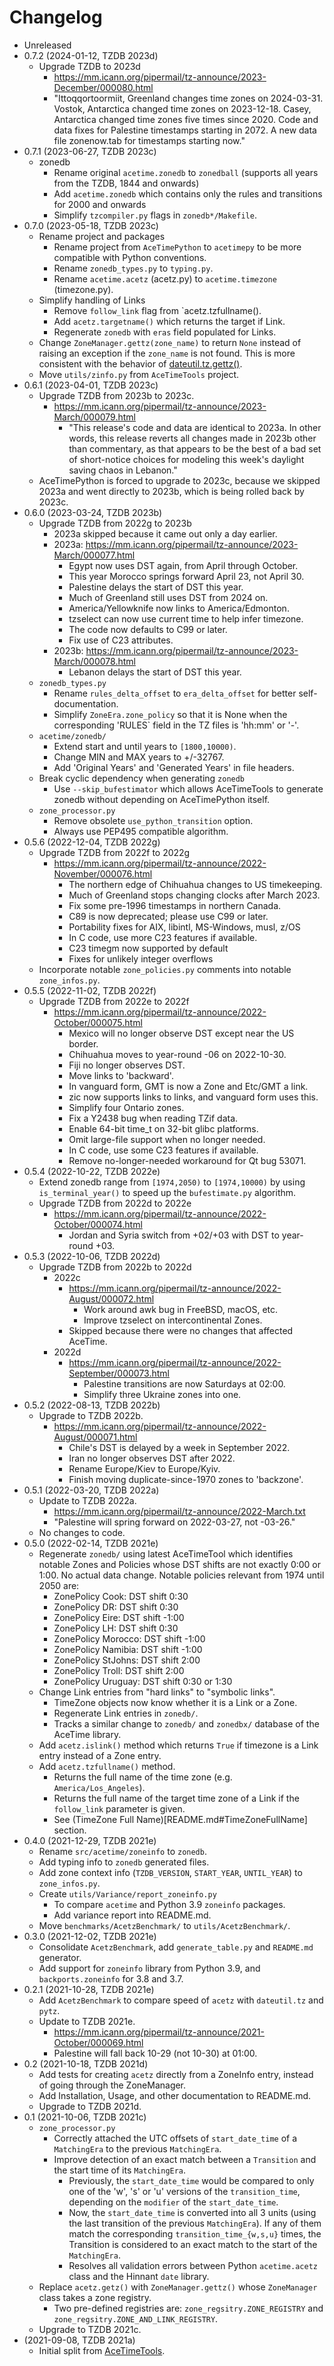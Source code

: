 # Changelog

* Unreleased
* 0.7.2 (2024-01-12, TZDB 2023d)
    * Upgrade TZDB to 2023d
        * https://mm.icann.org/pipermail/tz-announce/2023-December/000080.html
        * "Ittoqqortoormiit, Greenland changes time zones on 2024-03-31. Vostok,
          Antarctica changed time zones on 2023-12-18. Casey, Antarctica changed
          time zones five times since 2020. Code and data fixes for Palestine
          timestamps starting in 2072. A new data file zonenow.tab for
          timestamps starting now."
* 0.7.1 (2023-06-27, TZDB 2023c)
    * zonedb
        * Rename original `acetime.zonedb` to `zonedball` (supports all years
          from the TZDB, 1844 and onwards)
        * Add `acetime.zonedb` which contains only the rules and transitions for
          2000 and onwards
        * Simplify `tzcompiler.py` flags in `zonedb*/Makefile`.
* 0.7.0 (2023-05-18, TZDB 2023c)
    * Rename project and packages
        * Rename project from `AceTimePython` to `acetimepy` to be more
          compatible with Python conventions.
        * Rename `zonedb_types.py` to `typing.py`.
        * Rename `acetime.acetz` (acetz.py) to `acetime.timezone` (timezone.py).
    * Simplify handling of Links
        * Remove `follow_link` flag from `acetz.tzfullname().
        * Add `acetz.targetname()` which returns the target if Link.
        * Regenerate `zonedb` with `eras` field populated for Links.
    * Change `ZoneManager.gettz(zone_name)` to return `None` instead of raising
      an exception if the `zone_name` is not found. This is more consistent with
      the behavior of
      [dateutil.tz.gettz()](https://dateutil.readthedocs.io/en/stable/tz.html).
    * Move `utils/zinfo.py` from `AceTimeTools` project.
* 0.6.1 (2023-04-01, TZDB 2023c)
    * Upgrade TZDB from 2023b to 2023c.
        * https://mm.icann.org/pipermail/tz-announce/2023-March/000079.html
            * "This release's code and data are identical to 2023a.  In other
              words, this release reverts all changes made in 2023b other than
              commentary, as that appears to be the best of a bad set of
              short-notice choices for modeling this week's daylight saving
              chaos in Lebanon."
    * AceTimePython is forced to upgrade to 2023c, because we skipped 2023a and
      went directly to 2023b, which is being rolled back by 2023c.
* 0.6.0 (2023-03-24, TZDB 2023b)
    * Upgrade TZDB from 2022g to 2023b
        * 2023a skipped because it came out only a day earlier.
        * 2023a: https://mm.icann.org/pipermail/tz-announce/2023-March/000077.html
            * Egypt now uses DST again, from April through October.
            * This year Morocco springs forward April 23, not April 30.
            * Palestine delays the start of DST this year.
            * Much of Greenland still uses DST from 2024 on.
            * America/Yellowknife now links to America/Edmonton.
            * tzselect can now use current time to help infer timezone.
            * The code now defaults to C99 or later.
            * Fix use of C23 attributes.
        * 2023b: https://mm.icann.org/pipermail/tz-announce/2023-March/000078.html
            * Lebanon delays the start of DST this year.
    * `zonedb_types.py`
        * Rename `rules_delta_offset` to `era_delta_offset` for better
         self-documentation.
        * Simplify `ZoneEra.zone_policy` so that it is None when the
          corresponding 'RULES` field in the TZ files is 'hh:mm' or '-'.
    * `acetime/zonedb/`
        * Extend start and until years to `[1800,10000)`.
        * Change MIN and MAX years to +/-32767.
        * Add 'Original Years' and 'Generated Years' in file headers.
    * Break cyclic dependency when generating `zonedb`
        * Use `--skip_bufestimator` which allows AceTimeTools to generate
          zonedb without depending on AceTimePython itself.
    * `zone_processor.py`
        * Remove obsolete `use_python_transition` option.
        * Always use PEP495 compatible algorithm.
* 0.5.6 (2022-12-04, TZDB 2022g)
    * Upgrade TZDB from 2022f to 2022g
        * https://mm.icann.org/pipermail/tz-announce/2022-November/000076.html
            * The northern edge of Chihuahua changes to US timekeeping.
            * Much of Greenland stops changing clocks after March 2023.
            * Fix some pre-1996 timestamps in northern Canada.
            * C89 is now deprecated; please use C99 or later.
            * Portability fixes for AIX, libintl, MS-Windows, musl, z/OS
            * In C code, use more C23 features if available.
            * C23 timegm now supported by default
            * Fixes for unlikely integer overflows
    * Incorporate notable `zone_policies.py` comments into notable
      `zone_infos.py`.
* 0.5.5 (2022-11-02, TZDB 2022f)
    * Upgrade TZDB from 2022e to 2022f
        * https://mm.icann.org/pipermail/tz-announce/2022-October/000075.html
			* Mexico will no longer observe DST except near the US border.
			* Chihuahua moves to year-round -06 on 2022-10-30.
			* Fiji no longer observes DST.
			* Move links to 'backward'.
			* In vanguard form, GMT is now a Zone and Etc/GMT a link.
			* zic now supports links to links, and vanguard form uses this.
			* Simplify four Ontario zones.
			* Fix a Y2438 bug when reading TZif data.
			* Enable 64-bit time_t on 32-bit glibc platforms.
			* Omit large-file support when no longer needed.
			* In C code, use some C23 features if available.
			* Remove no-longer-needed workaround for Qt bug 53071.
* 0.5.4 (2022-10-22, TZDB 2022e)
    * Extend zonedb range from `[1974,2050)` to `[1974,10000)` by using
      `is_terminal_year()` to speed up the `bufestimate.py` algorithm.
    * Upgrade TZDB from 2022d to 2022e
        * https://mm.icann.org/pipermail/tz-announce/2022-October/000074.html
            * Jordan and Syria switch from +02/+03 with DST to year-round +03.
* 0.5.3 (2022-10-06, TZDB 2022d)
    * Upgrade TZDB from 2022b to 2022d
        * 2022c
            * https://mm.icann.org/pipermail/tz-announce/2022-August/000072.html
                * Work around awk bug in FreeBSD, macOS, etc.
                * Improve tzselect on intercontinental Zones.
            * Skipped because there were no changes that affected AceTime.
        * 2022d
            * https://mm.icann.org/pipermail/tz-announce/2022-September/000073.html
                * Palestine transitions are now Saturdays at 02:00.
                * Simplify three Ukraine zones into one.
* 0.5.2 (2022-08-13, TZDB 2022b)
    * Upgrade to TZDB 2022b.
        * https://mm.icann.org/pipermail/tz-announce/2022-August/000071.html
            * Chile's DST is delayed by a week in September 2022.
            * Iran no longer observes DST after 2022.
            * Rename Europe/Kiev to Europe/Kyiv.
            * Finish moving duplicate-since-1970 zones to 'backzone'.
* 0.5.1 (2022-03-20, TZDB 2022a)
    * Update to TZDB 2022a.
        * https://mm.icann.org/pipermail/tz-announce/2022-March.txt
        * "Palestine will spring forward on 2022-03-27, not -03-26."
    * No changes to code.
* 0.5.0 (2022-02-14, TZDB 2021e)
    * Regenerate `zonedb/` using latest AceTimeTool which identifies notable
      Zones and Policies whose DST shifts are not exactly 0:00 or 1:00. No
      actual data change. Notable policies relevant from 1974 until 2050 are:
        * ZonePolicy Cook: DST shift 0:30
        * ZonePolicy DR: DST shift 0:30
        * ZonePolicy Eire: DST shift -1:00
        * ZonePolicy LH: DST shift 0:30
        * ZonePolicy Morocco: DST shift -1:00
        * ZonePolicy Namibia: DST shift -1:00
        * ZonePolicy StJohns: DST shift 2:00
        * ZonePolicy Troll: DST shift 2:00
        * ZonePolicy Uruguay: DST shift 0:30 or 1:30
    * Change Link entries from "hard links" to "symbolic links".
        * TimeZone objects now know whether it is a Link or a Zone.
        * Regenerate Link entries in `zonedb/`.
        * Tracks a similar change to `zonedb/` and `zonedbx/` database
          of the AceTime library.
    * Add `acetz.islink()` method which returns `True` if timezone is a Link
      entry instead of a Zone entry.
    * Add `acetz.tzfullname()` method.
        * Returns the full name of the time zone (e.g. `America/Los_Angeles`).
        * Returns the full name of the target time zone of a Link if the
          `follow_link` parameter is given.
        * See (TimeZone Full Name)[README.md#TimeZoneFullName] section.
* 0.4.0 (2021-12-29, TZDB 2021e)
    * Rename `src/acetime/zoneinfo` to `zonedb`.
    * Add typing info to `zonedb` generated files.
    * Add zone context info (`TZDB_VERSION`, `START_YEAR`, `UNTIL_YEAR`) to
      `zone_infos.py`.
    * Create `utils/Variance/report_zoneinfo.py`
        * To compare `acetime` and Python 3.9 `zoneinfo` packages.
        * Add variance report into README.md.
    * Move `benchmarks/AcetzBenchmark/` to `utils/AcetzBenchmark/`.
* 0.3.0 (2021-12-02, TZDB 2021e)
    * Consolidate `AcetzBenchmark`, add `generate_table.py` and `README.md`
      generator.
    * Add support for `zoneinfo` library from Python 3.9, and
      `backports.zoneinfo` for 3.8 and 3.7.
* 0.2.1 (2021-10-28, TZDB 2021e)
    * Add `AcetzBenchmark` to compare speed of `acetz` with `dateutil.tz`
      and `pytz`.
    * Update to TZDB 2021e.
        * https://mm.icann.org/pipermail/tz-announce/2021-October/000069.html
        * Palestine will fall back 10-29 (not 10-30) at 01:00.
* 0.2 (2021-10-18, TZDB 2021d)
    * Add tests for creating `acetz` directly from a ZoneInfo entry, instead
      of going through the ZoneManager.
    * Add Installation, Usage, and other documentation to README.md.
    * Upgrade to TZDB 2021d.
* 0.1 (2021-10-06, TZDB 2021c)
    * `zone_processor.py`
        * Correctly attached the UTC offsets of `start_date_time` of a
          `MatchingEra` to the previous `MatchingEra`.
        * Improve detection of an exact match between a `Transition` and the
          start time of its `MatchingEra`.
            * Previously, the `start_date_time` would be compared to only one
              of the 'w', 's' or 'u' versions of the `transition_time`,
              depending on the `modifier` of the `start_date_time`.
            * Now, the `start_date_time` is converted into all 3 units (using
              the last transition of the previous `MatchingEra`). If any of
              them match the corresponding `transition_time_{w,s,u}` times,
              the Transition is considered to an exact match to the start of the
              `MatchingEra`.
            * Resolves all validation errors between Python `acetime.acetz`
              class and the Hinnant `date` library.
    * Replace `acetz.getz()` with `ZoneManager.gettz()` whose `ZoneManager`
      class takes a zone registry.
        * Two pre-defined registries are: `zone_regsitry.ZONE_REGISTRY` and
          `zone_regsitry.ZONE_AND_LINK_REGISTRY`.
    * Upgrade to TZDB 2021c.
* (2021-09-08, TZDB 2021a)
    * Initial split from
      [AceTimeTools](https://github.com/bxparks/AceTimeTools).
